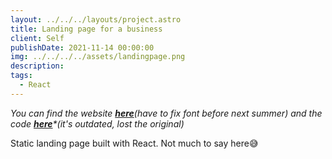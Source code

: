 ```yaml
---
layout: ../../../layouts/project.astro
title: Landing page for a business
client: Self
publishDate: 2021-11-14 00:00:00
img: ../../../../assets/landingpage.png
description:
tags:
  - React
---
```


_You can find the website [**here**](https://villaemily.netlify.app/)(have to fix font before next summer) and the code [**here**](https://github.com/dtetradis/VillaEmily-website)\*(it's outdated, lost the original)_

Static landing page built with React. Not much to say here😅
